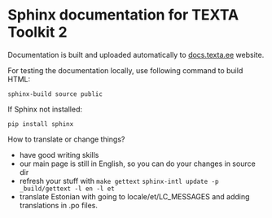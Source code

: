 # Sphinx documentation for TEXTA Toolkit 2

Documentation is built and uploaded automatically to [docs.texta.ee](https://docs.texta.ee/) website.

For testing the documentation locally, use following command to build HTML:

`sphinx-build source public`

If Sphinx not installed:

`pip install sphinx`

How to translate or change things?

- have good writing skills
- our main page is still in English, so you can do your changes in source dir
- refresh your stuff with 
`make gettext`
`sphinx-intl update -p _build/gettext -l en -l et`
- translate Estonian with going to locale/et/LC_MESSAGES and adding translations in .po files.
